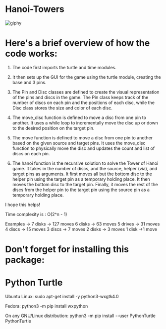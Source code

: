 # Hanoi-Towers
                                           
![giphy](https://user-images.githubusercontent.com/65063262/209709444-1bc99434-5c5d-471e-8ba3-4bbc56623217.gif)

# Here's a brief overview of how the code works:

1) The code first imports the turtle and time modules.

2) It then sets up the GUI for the game using the turtle module, creating the base and 3 pins.

3) The Pin and Disc classes are defined to create the visual representation of the pins and discs in the game. The Pin class keeps track of the number of discs on each pin and the positions of each disc, while the Disc class stores the size and color of each disc.

4) The move_disc function is defined to move a disc from one pin to another. It uses a while loop to incrementally move the disc up or down to the desired position on the target pin.

5) The move function is defined to move a disc from one pin to another based on the given source and target pins. It uses the move_disc function to physically move the disc and updates the count and list of discs on each pin.

6) The hanoi function is the recursive solution to solve the Tower of Hanoi game. It takes in the number of discs, and the source, helper (via), and target pins as arguments. It first moves all but the bottom disc to the helper pin using the target pin as a temporary holding place. It then moves the bottom disc to the target pin. Finally, it moves the rest of the discs from the helper pin to the target pin using the source pin as a temporary holding place.


I hope this helps!

Time complexity is : O(2^n - 1)

Examples ->
7 disks -> 127 moves
6 disks -> 63 moves
5 drives -> 31 moves
4 discs -> 15 moves
3 discs -> 7 moves
2 disks -> 3 moves
1 disk ->1 move

# Don't forget for installing this package:

# Python Turtle 

Ubuntu Linux: sudo apt-get install -y python3-wxgtk4.0

Fedora: python3 -m pip install wxpython

On any GNU/Linux distribution: python3 -m pip install --user PythonTurtle PythonTurtle






